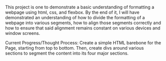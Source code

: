 This project is one to demonstrate a basic understanding of formatting a webpage using html, css, and flexbox.
By the end of it, I will have demonstrated an understanding of how to divide the formatting of a webpage into various segments, how to align those segments correctly and how to ensure that said alignment remains constant on various devices and window screens.

Current Progress/Thought Process:
Create a simple HTML barebone for the Page, starting from top to bottom. Then, create divs around various sections to segment the content into its four major sections.